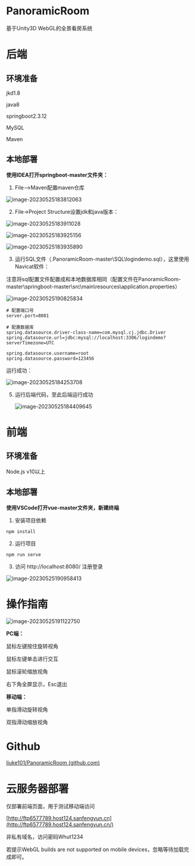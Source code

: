 # PanoramicRoom

基于Unity3D WebGL的全景看房系统

# 后端

## 环境准备

jkd1.8 

java8 

springboot2.3.12

MySQL

Maven

## 本地部署

**使用IDEA打开springboot-master文件夹：**

1. File—>Maven配置maven仓库

![image-20230525183812063](assets/image-20230525183812063.png)

2. File->Project Structure设置jdk和java版本：

![image-20230525183911028](assets/image-20230525183911028.png)

![image-20230525183925156](assets/image-20230525183925156.png)

![image-20230525183935890](assets/image-20230525183935890.png)

3. 运行SQL文件（.PanoramicRoom-master\SQL\logindemo.sql），这里使用Navicat软件：

注意将sql配置文件配置成和本地数据库相同（配置文件在PanoramicRoom-master\springboot-master\src\main\resources\application.properties）

![image-20230525190825834](assets/image-20230525190825834.png)

~~~
# 配置端口号
server.port=8081

# 配置数据库
spring.datasource.driver-class-name=com.mysql.cj.jdbc.Driver
spring.datasource.url=jdbc:mysql://localhost:3306/logindemo?serverTimezone=UTC

spring.datasource.username=root
spring.datasource.password=123456
~~~

运行成功：

![image-20230525184253708](assets/image-20230525184253708.png)

5. 运行后端代码，至此后端运行成功

   ![image-20230525184409645](assets/image-20230525184409645.png)



# 前端

## 环境准备

Node.js v10以上

## 本地部署

**使用VSCode打开vue-master文件夹，新建终端**

1. 安装项目依赖

```
npm install
```

2. 运行项目

```
npm run serve
```

3. 访问 http://localhost:8080/  注册登录

![image-20230525190958413](assets/image-20230525190958413.png)



# 操作指南

![image-20230525191122750](assets/image-20230525191122750.png)

**PC端：**

鼠标左键按住旋转视角

鼠标左键单击进行交互

鼠标滚轮缩放视角

右下角全屏显示，Esc退出



**移动端：**

单指滑动旋转视角

双指滑动缩放视角



# Github

[liuke101/PanoramicRoom (github.com)](https://github.com/liuke101/PanoramicRoom)

# 云服务器部署

仅部署前端页面，用于测试移动端访问

[http://ftp6577789.host124.sanfengyun.cn](http://ftp6577789.host124.sanfengyun.cn/)

非私有域名，访问密码Whut1234



若提示WebGL builds are not supported on mobile devices，忽略等待加载完成即可。

